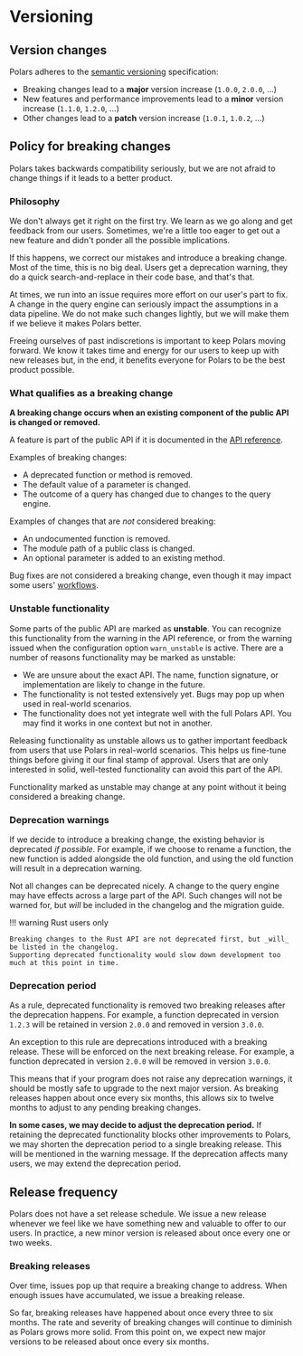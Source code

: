 # Versioning

## Version changes

Polars adheres to the [semantic versioning](https://semver.org/) specification:

- Breaking changes lead to a **major** version increase (`1.0.0`, `2.0.0`, ...)
- New features and performance improvements lead to a **minor** version increase (`1.1.0`, `1.2.0`,
  ...)
- Other changes lead to a **patch** version increase (`1.0.1`, `1.0.2`, ...)

## Policy for breaking changes

Polars takes backwards compatibility seriously, but we are not afraid to change things if it leads
to a better product.

### Philosophy

We don't always get it right on the first try. We learn as we go along and get feedback from our
users. Sometimes, we're a little too eager to get out a new feature and didn't ponder all the
possible implications.

If this happens, we correct our mistakes and introduce a breaking change. Most of the time, this is
no big deal. Users get a deprecation warning, they do a quick search-and-replace in their code base,
and that's that.

At times, we run into an issue requires more effort on our user's part to fix. A change in the query
engine can seriously impact the assumptions in a data pipeline. We do not make such changes lightly,
but we will make them if we believe it makes Polars better.

Freeing ourselves of past indiscretions is important to keep Polars moving forward. We know it takes
time and energy for our users to keep up with new releases but, in the end, it benefits everyone for
Polars to be the best product possible.

### What qualifies as a breaking change

**A breaking change occurs when an existing component of the public API is changed or removed.**

A feature is part of the public API if it is documented in the
[API reference](https://docs.pola.rs/api/python/stable/reference/index.html).

Examples of breaking changes:

- A deprecated function or method is removed.
- The default value of a parameter is changed.
- The outcome of a query has changed due to changes to the query engine.

Examples of changes that are _not_ considered breaking:

- An undocumented function is removed.
- The module path of a public class is changed.
- An optional parameter is added to an existing method.

Bug fixes are not considered a breaking change, even though it may impact some users'
[workflows](https://xkcd.com/1172/).

### Unstable functionality

Some parts of the public API are marked as **unstable**. You can recognize this functionality from
the warning in the API reference, or from the warning issued when the configuration option
`warn_unstable` is active. There are a number of reasons functionality may be marked as unstable:

- We are unsure about the exact API. The name, function signature, or implementation are likely to
  change in the future.
- The functionality is not tested extensively yet. Bugs may pop up when used in real-world
  scenarios.
- The functionality does not yet integrate well with the full Polars API. You may find it works in
  one context but not in another.

Releasing functionality as unstable allows us to gather important feedback from users that use
Polars in real-world scenarios. This helps us fine-tune things before giving it our final stamp of
approval. Users that are only interested in solid, well-tested functionality can avoid this part of
the API.

Functionality marked as unstable may change at any point without it being considered a breaking
change.

### Deprecation warnings

If we decide to introduce a breaking change, the existing behavior is deprecated _if possible_. For
example, if we choose to rename a function, the new function is added alongside the old function,
and using the old function will result in a deprecation warning.

Not all changes can be deprecated nicely. A change to the query engine may have effects across a
large part of the API. Such changes will not be warned for, but _will_ be included in the changelog
and the migration guide.

!!! warning Rust users only

    Breaking changes to the Rust API are not deprecated first, but _will_ be listed in the changelog.
    Supporting deprecated functionality would slow down development too much at this point in time.

### Deprecation period

As a rule, deprecated functionality is removed two breaking releases after the deprecation happens.
For example, a function deprecated in version `1.2.3` will be retained in version `2.0.0` and
removed in version `3.0.0`.

An exception to this rule are deprecations introduced with a breaking release. These will be
enforced on the next breaking release. For example, a function deprecated in version `2.0.0` will be
removed in version `3.0.0`.

This means that if your program does not raise any deprecation warnings, it should be mostly safe to
upgrade to the next major version. As breaking releases happen about once every six months, this
allows six to twelve months to adjust to any pending breaking changes.

**In some cases, we may decide to adjust the deprecation period.** If retaining the deprecated
functionality blocks other improvements to Polars, we may shorten the deprecation period to a single
breaking release. This will be mentioned in the warning message. If the deprecation affects many
users, we may extend the deprecation period.

## Release frequency

Polars does not have a set release schedule. We issue a new release whenever we feel like we have
something new and valuable to offer to our users. In practice, a new minor version is released about
once every one or two weeks.

### Breaking releases

Over time, issues pop up that require a breaking change to address. When enough issues have
accumulated, we issue a breaking release.

So far, breaking releases have happened about once every three to six months. The rate and severity
of breaking changes will continue to diminish as Polars grows more solid. From this point on, we
expect new major versions to be released about once every six months.
